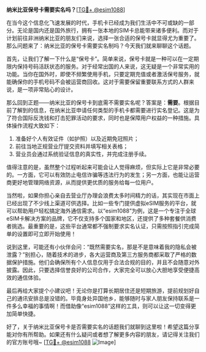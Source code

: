**纳米比亚保号卡需要实名吗？**[[TG💪+ @esim1088](https://t.me/s/esim1088)]

在当今这个信息化飞速发展的时代，手机卡已经成为我们生活中不可或缺的一部分。无论是国内还是国外旅行，拥有一张本地的SIM卡总能带来诸多便利。而对于计划前往非洲纳米比亚的朋友们来说，选择一张合适的保号卡就显得尤为重要了。那么问题来了：纳米比亚的保号卡需要实名制吗？今天我们就来聊聊这个话题。

首先，让我们了解一下什么是“保号卡”。简单来说，保号卡就是一种可以在一定期限内保持号码活跃状态的服务。对于经常出国的人来说，这无疑是一个非常实用的功能。当你在国外时，即使不频繁使用手机，只要定期充值或者激活保号服务，就能确保你的手机号码不会被运营商回收。这对于需要保留重要联系方式的人群来说，是一项非常贴心的设计。

那么回到正题——纳米比亚的保号卡到底需不需要实名呢？答案是：**需要**。根据目前了解到的信息，在纳米比亚申请任何类型的手机卡都需要进行实名登记。这是为了符合国际反洗钱和打击犯罪活动的要求，同时也是保障用户权益的一种措施。具体操作流程大致如下：

1. 准备好个人有效证件（如护照）以及近期免冠照片；
2. 前往当地正规营业厅提交资料并填写相关表格；
3. 营业员会通过系统验证信息的真实性，并完成注册手续。

值得注意的是，虽然整个过程听起来可能会让人觉得麻烦，但实际上它是非常必要的。一方面，它可以有效防止电信诈骗等违法行为的发生；另一方面，也能让运营商更好地管理网络资源，从而提供更优质的服务给每一位用户。

当然啦，如果你担心亲自去营业厅办理会浪费太多时间精力的话，其实现在市面上已经出现了不少线上渠道可供选择。比如一些专门提供虚拟eSIM服务的平台，就可以帮助用户轻松搞定海外通信需求。以“esim1088”为例，这是一个专注于全球eSIM卡解决方案的品牌，它不仅支持多个国家和地区，还提供了多种套餐供消费者挑选。最重要的是，这些平台通常都不强制要求实名认证，只需按照指引完成简单的设置即可立即开始使用！

说到这里，可能还有小伙伴会问：“既然需要实名，那是不是意味着我的隐私会被泄露？”别担心，随着技术的进步，各大运营商及第三方服务商都采取了严格的数据保护措施。他们会确保所有个人信息仅用于合法合规的目的，并且不会随意对外披露。因此，只要选择信誉良好的公司合作，大家完全可以放心大胆地享受便捷高效的通信体验。

最后再给大家提个小建议吧！无论你是打算长期居住还是短期旅游，提前规划好自己的通讯安排总是没错的。毕竟身处异国他乡，能够随时与家人朋友保持联系是一件多么幸福的事情啊！而借助像“esim1088”这样的工具，则可以让这一切变得更加简单快捷。

好了，关于纳米比亚保号卡是否需要实名的话题我们就聊到这里啦！希望这篇分享能对你有所帮助。如果还有什么疑问或者想了解更多内容的朋友，请记得关注我们的官方账号哦~ [[TG💪+ @esim1088](https://t.me/s/esim1088) ![Image](https://i.postimg.cc/4NQfJmqS/Snipaste-2025-05-13-00-14-12.png)]